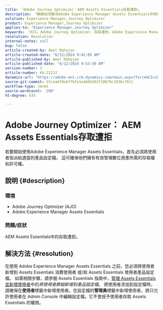 ```yaml
---
title: 「Adobe Journey Optimizer：AEM Assets Essentials存取遭拒」
description: 「瞭解如何解決Adobe Experience Manager Assets Essentials中拒絕存取的Adobe Journey Optimizer問題。」
solution: Experience Manager,Journey Optimizer
product: Experience Manager,Journey Optimizer
applies-to: "Experience Manager,Journey Optimizer"
keywords: 「KCS、Adobe Journey Optimizer、存取遭拒、Adobe Experience Manager、AEM、AJO、Assets Essentials、疑難排解」
resolution: Resolution
internal-notes: null
bug: false
article-created-by: Amol Mahajan
article-created-date: "6/12/2024 9:42:05 AM"
article-published-by: Amol Mahajan
article-published-date: "6/12/2024 9:53:50 AM"
version-number: 3
article-number: KA-21212
dynamics-url: "https://adobe-ent.crm.dynamics.com/main.aspx?forceUCI=1&pagetype=entityrecord&etn=knowledgearticle&id=586ed503-a028-ef11-840a-000d3a5a67ba"
source-git-commit: d1cea8f8e6ffbfa1e4b02d92f10679c1836c7611
workflow-type: tm+mt
source-wordcount: '200'
ht-degree: 63%

---
```


# Adobe Journey Optimizer： AEM Assets Essentials存取遭拒


若要開始使用Adobe Experience Manager Assets Essentials，首先必須將使用者指派給適當的產品設定檔。 這可確保他們擁有有效管理數位資產所需的存取權和許可權。

## 說明 {#description}


### <b>環境</b>

- Adobe Journey Optimizer (AJO)
- Adobe Experience Manager Assets Essentials




### <b>問題/症狀</b>

AEM Assets Essentials中的存取遭拒。


## 解決方法 {#resolution}


在使用 Adobe Experience Manager Assets Essentials 之前，您必須將使用者新增到 Assets Essentials 消費使用者 或/和 Assets Essentials 使用者產品設定檔。 如需相關步驟，請參閱 Assets Essentials 指南中，[管理 Assets Essentials 並新增使用者](https://experienceleague.adobe.com/docs/experience-manager-assets-essentials/help/get-started-admins/deploy-administer.html#add-users-to-product-profiles)中的&#x200B;*將使用者群組新增到產品設定檔*。 將使用者添加到設定檔時，請確保在<b>使用者</b>標籤中新增使用者。在設定檔的<b>管理員</b>標籤中新增使用者，將只允許使用者在 Admin Console 中編輯設定檔。它不會授予使用者存取 Assets Essentials 的權限。


